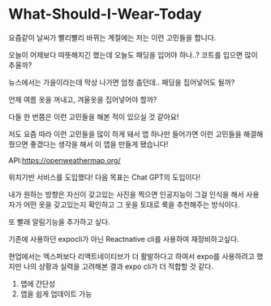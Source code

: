 # What-Should-I-Wear-Today

요즘같이 날씨가 빨리빨리 바뀌는 계절에는 저는 이런 고민들을 합니다.

오늘이 어제보다 따뜻해지긴 했는데 오늘도 패딩을 입어야 하나..? 코트를 입으면 많이 추울까?

뉴스에서는 가을이라는데 막상 나가면 엄청 춥던데.. 패딩을 집어넣어도 될까?

언제 여름 옷을 꺼내고, 겨울옷을 집어넣어야 할까?

다들 한 번쯤은 이런 고민들을 해본 적이 있으실 것 같아요!

저도 요즘 따라 이런 고민들을 많이 하게 돼서 앱 하나만 들어가면 이런 고민들을 해결해 줬으면 좋겠다는 생각을 해서 이 앱을 만들게 됐습니다!

API:https://openweathermap.org/

위치기반 서비스를 도입했다! 다음 목표는 Chat GPT의 도입이다!

 내가 원하는 방향은 자신이 갖고있는 사진을 찍으면 인공지능이 그걸 인식을 해서 사용자가 어떤 옷을 갖고있는지 확인하고 그 옷을 토대로 룩을 추천해주는 방식이다.
 
 또 빨래 알림기능을 추가하고 싶다.

 기존에 사용하던 expocli가 아닌 Reactnative cli를 사용하여 재정비하고싶다.
 
 현업에서는 엑스퍼보다 리액트네이티브가 더 활발하다고 하여서 expo를 사용하려고 했지만 나의 상황과 실력을 고려해본 결과 expo cli가 더 적합할 것 같다.

 1) 앱에 간단성
 2) 앱을 쉽게 업데이트 가능
